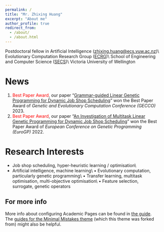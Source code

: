 ```yaml
---
permalink: /
title: "Mr. Zhixing Huang"
excerpt: "About me"
author_profile: true
redirect_from: 
  - /about/
  - /about.html
---
```


Postdoctoral fellow in Artificial Intelligence (<span style="color: #0000a0">zhixing.huang@ecs.vuw.ac.nz</span>)\\
Evolutionary Computation Research Group ([ECRG](https://ecs.wgtn.ac.nz/Groups/ECRG/WebHome))\\
School of Engineering and Computer Science ([SECS](https://www.wgtn.ac.nz/engineering/school-of-engineering-and-computer-science))\\
Victoria University of Wellington

News
======
<ol>
  
<li><span style="color: #FF0000">Best Paper Award</span>, our paper “<a target="_blank" href="https://dl.acm.org/doi/abs/10.1145/3583131.3590394">Grammar-guided Linear Genetic Programming for Dynamic Job Shop Scheduling</a>” won the Best Paper Award of <i> Genetic and Evolutionary Computation Conference (GECCO) </i> 2023.</li>
<li><span style="color: #FF0000">Best Paper Award</span>, our paper “<a target="_blank" href="https://link.springer.com/chapter/10.1007/978-3-031-02056-8_11">An Investigation of Multitask Linear Genetic Programming for Dynamic Job Shop Scheduling</a>” won the Best Paper Award of <i> European Conference on Genetic Programming (EuroGP) </i> 2022.</li>
</ol>

Research Interests
======
- Job shop scheduling, hyper-heuristic learning / optimisation\\
- Artificial intelligence, machine learning\\
• Evolutionary computation, particularly genetic programming\\
• Transfer learning, multitask optimisation, multi-objective optimisation\\
• Feature selection, surrogate, genetic operators

For more info
------
More info about configuring Academic Pages can be found in [the guide](https://academicpages.github.io/markdown/). The [guides for the Minimal Mistakes theme](https://mmistakes.github.io/minimal-mistakes/docs/configuration/) (which this theme was forked from) might also be helpful.
